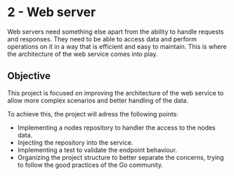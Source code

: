 # 2 - Web server

Web servers need something else apart from the ability to handle requests and responses. They need to be able to access
data and perform operations on it in a way that is efficient and easy to maintain. This is where the architecture of the
web service comes into play.

## Objective

This project is focused on improving the architecture of the web service to allow more complex scenarios and better
handling of the data.

To achieve this, the project will adress the following points:

- Implementing a nodes repository to handler the access to the nodes data.
- Injecting the repository into the service.
- Implementing a test to validate the endpoint behaviour.
- Organizing the project structure to better separate the concerns, trying to follow the good practices of the Go
  community.

